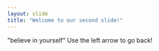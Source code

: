 ```yaml
---
layout: slide
title: "Welcome to our second slide!"
---
```

"believe in yourself"
Use the left arrow to go back!
